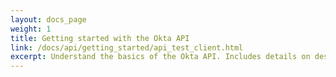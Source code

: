 ```yaml
---
layout: docs_page
weight: 1
title: Getting started with the Okta API
link: /docs/api/getting_started/api_test_client.html
excerpt: Understand the basics of the Okta API. Includes details on design principles, error codes and CORS to help you quickly get started.
---
```

